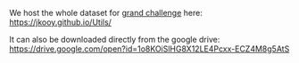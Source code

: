 We host the whole dataset for [grand challenge](https://pathvqachallenge.grand-challenge.org/) here: 
https://jkooy.github.io/Utils/

It can also be downloaded directly from the google drive:
https://drive.google.com/open?id=1o8KOiSlHG8X12LE4Pcxx-ECZ4M8g5AtS
